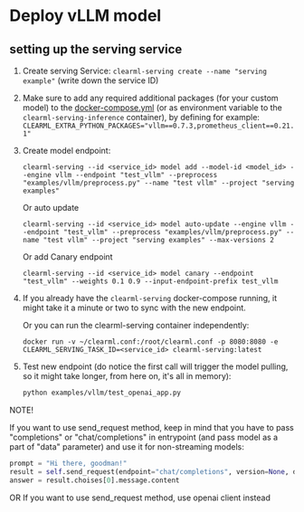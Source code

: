 # Deploy vLLM model

## setting up the serving service

1. Create serving Service: `clearml-serving create --name "serving example"` (write down the service ID)

2. Make sure to add any required additional packages (for your custom model) to the [docker-compose.yml](https://github.com/allegroai/clearml-serving/blob/826f503cf4a9b069b89eb053696d218d1ce26f47/docker/docker-compose.yml#L97) (or as environment variable to the `clearml-serving-inference` container), by defining for example: `CLEARML_EXTRA_PYTHON_PACKAGES="vllm==0.7.3,prometheus_client==0.21.1"`
3. Create model endpoint: 
    ```
    clearml-serving --id <service_id> model add --model-id <model_id> --engine vllm --endpoint "test_vllm" --preprocess "examples/vllm/preprocess.py" --name "test vllm" --project "serving examples"
    ```

    Or auto update 

    ```
    clearml-serving --id <service_id> model auto-update --engine vllm --endpoint "test_vllm" --preprocess "examples/vllm/preprocess.py" --name "test vllm" --project "serving examples" --max-versions 2
    ```

    Or add Canary endpoint

    ```
    clearml-serving --id <service_id> model canary --endpoint "test_vllm" --weights 0.1 0.9 --input-endpoint-prefix test_vllm
    ```

4. If you already have the `clearml-serving` docker-compose running, it might take it a minute or two to sync with the new endpoint.

    Or you can run the clearml-serving container independently:
    ```
    docker run -v ~/clearml.conf:/root/clearml.conf -p 8080:8080 -e CLEARML_SERVING_TASK_ID=<service_id> clearml-serving:latest
    ```

5. Test new endpoint (do notice the first call will trigger the model pulling, so it might take longer, from here on, it's all in memory):

    ```bash
    python examples/vllm/test_openai_app.py
    ```

NOTE!

If you want to use send_request method, keep in mind that you have to pass "completions" or "chat/completions" in entrypoint (and pass model as a part of "data" parameter) and use it for non-streaming models:

```python
prompt = "Hi there, goodman!"
result = self.send_request(endpoint="chat/completions", version=None, data={"model": "test_vllm", "messages": [{"role": "system", "content": "You are a helpful assistant"}, {"role": "user", "content": prompt}]})
answer = result.choises[0].message.content
```
OR
If you want to use send_request method, use openai client instead
